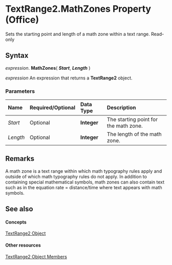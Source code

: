
# TextRange2.MathZones Property (Office)

Sets the starting point and length of a math zone within a text range. Read-only


## Syntax

 _expression_. **MathZones**( **_Start_**, **_Length_** )

 _expression_ An expression that returns a **TextRange2** object.


### Parameters



|**Name**|**Required/Optional**|**Data Type**|**Description**|
|:-----|:-----|:-----|:-----|
| _Start_|Optional|**Integer**|The starting point for the math zone.|
| _Length_|Optional|**Integer**|The length of the math zone.|

## Remarks

A math zone is a text range within which math typography rules apply and outside of which math typography rules do not apply. In addition to containing special mathematical symbols, math zones can also contain text such as in the equation rate = distance/time where text appears with math symbols.


## See also


#### Concepts


[TextRange2 Object](a6a59c9b-9b64-c1e2-2e98-a1f99025c877.md)
#### Other resources


[TextRange2 Object Members](26daffff-b9ef-fd94-f5b7-ed3a09840cb6.md)
